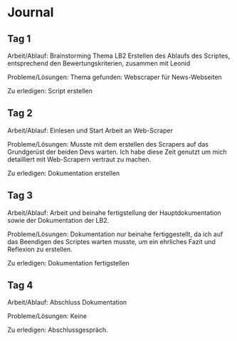 # Journal

## Tag 1
Arbeit/Ablauf:
Brainstorming Thema LB2
Erstellen des Ablaufs des Scriptes, entsprechend den Bewertungskriterien, zusammen mit Leonid 

Probleme/Lösungen:
Thema gefunden: Webscraper für News-Webseiten

Zu erledigen:
Script erstellen

## Tag 2
Arbeit/Ablauf:
Einlesen und Start Arbeit an Web-Scraper

Probleme/Lösungen:
Musste mit dem erstellen des Scrapers auf das Grundgerüst der beiden Devs warten. Ich habe diese Zeit genutzt um mich detailliert mit Web-Scrapern vertraut zu machen.

Zu erledigen:
Dokumentation erstellen

## Tag 3
Arbeit/Ablauf:
Arbeit und beinahe fertigstellung der Hauptdokumentation sowie der Dokumentation der LB2.

Probleme/Lösungen:
Dokumentation nur beinahe fertiggestellt, da ich auf das Beendigen des Scriptes warten musste, um ein ehrliches Fazit und Reflexion zu erstellen.

Zu erledigen:
Dokumentation fertigstellen

## Tag 4
Arbeit/Ablauf:
Abschluss Dokumentation

Probleme/Lösungen:
Keine

Zu erledigen:
Abschlussgespräch.